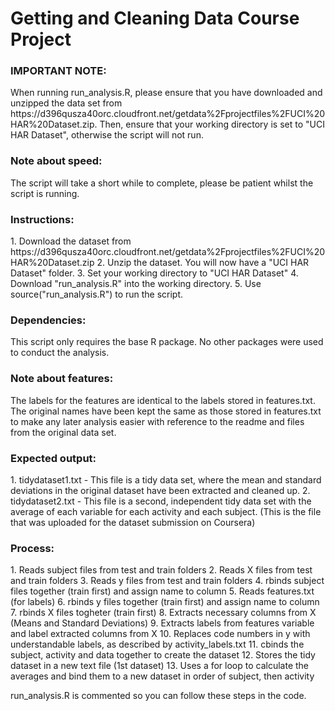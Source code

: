Getting and Cleaning Data Course Project
==========================

<h3>IMPORTANT NOTE:</h3>
When running run_analysis.R, please ensure that you have downloaded and unzipped the data set from https://d396qusza40orc.cloudfront.net/getdata%2Fprojectfiles%2FUCI%20HAR%20Dataset.zip. Then, ensure that your working directory is set to "UCI HAR Dataset", otherwise the script will not run.

<h3>Note about speed:</h3>
The script will take a short while to complete, please be patient whilst the script is running.

<h3>Instructions:</h3>
1. Download the dataset from https://d396qusza40orc.cloudfront.net/getdata%2Fprojectfiles%2FUCI%20HAR%20Dataset.zip
2. Unzip the dataset. You will now have a "UCI HAR Dataset" folder.
3. Set your working directory to "UCI HAR Dataset"
4. Download "run_analysis.R" into the working directory.
5. Use source("run_analysis.R") to run the script. 

<h3>Dependencies:</h3>
This script only requires the base R package. No other packages were used to conduct the analysis.

<h3>Note about features:</h3>
The labels for the features are identical to the labels stored in features.txt. The original names have been kept the same as those stored in features.txt to make any later analysis easier with reference to the readme and files from the original data set.

<h3>Expected output:</h3>
1. tidydataset1.txt - This file is a tidy data set, where the mean and standard deviations in the original dataset have been extracted and cleaned up. 
2. tidydataset2.txt - This file is a second, independent tidy data set with the average of each variable for each activity and each subject. (This is the file that was uploaded for the dataset submission on Coursera)

<h3>Process:</h3>
1. Reads subject files from test and train folders
2. Reads X files from test and train folders
3. Reads y files from test and train folders
4. rbinds subject files together (train first) and assign name to column
5. Reads features.txt (for labels)
6. rbinds y files together (train first) and assign name to column
7. rbinds X files togheter (train first)
8. Extracts necessary columns from X (Means and Standard Deviations)
9. Extracts labels from features variable and label extracted columns from X
10. Replaces code numbers in y with understandable labels, as described by activity_labels.txt
11. cbinds the subject, activity and data together to create the dataset
12. Stores the tidy dataset in a new text file (1st dataset)
13. Uses a for loop to calculate the averages and bind them to a new dataset in order of subject, then activity

run_analysis.R is commented so you can follow these steps in the code.
